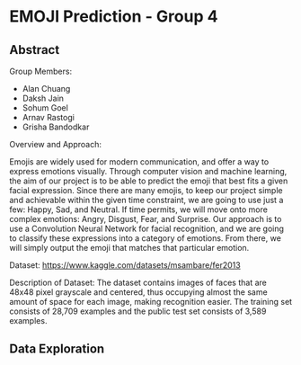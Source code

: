# EMOJI Prediction - Group 4

## Abstract

Group Members:


* Alan Chuang
* Daksh Jain
* Sohum Goel
* Arnav Rastogi
* Grisha Bandodkar

Overview and Approach:

Emojis are widely used for modern communication, and offer a way to express emotions visually. Through computer vision and machine learning, the aim of our project is to be able to predict the emoji that best fits a given facial expression. Since there are many emojis, to keep our project simple and achievable within the given time constraint, we are going to use just a few: Happy, Sad, and Neutral. If time permits, we will move onto more complex emotions: Angry, Disgust, Fear, and Surprise. Our approach is to use a Convolution Neural Network for facial recognition, and we are going to classify these expressions into a category of emotions. From there, we will simply output the emoji that matches that particular emotion. 

Dataset: https://www.kaggle.com/datasets/msambare/fer2013 

Description of Dataset:
The dataset contains images of faces that are 48x48 pixel grayscale and centered, thus occupying almost the same amount of space for each image, making recognition easier. The training set consists of 28,709 examples and the public test set consists of 3,589 examples.



## Data Exploration
